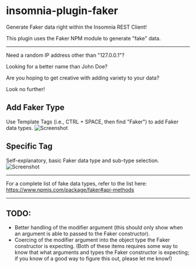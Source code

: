 # insomnia-plugin-faker
Generate Faker data right within the Insomnia REST Client!

This plugin uses the Faker NPM module to generate "fake" data.

----

Need a random IP address other than "127.0.0.1"?

Looking for a better name than John Doe?

Are you hoping to get creative with adding variety to your data?

Look no further!

## Add Faker Type
Use Template Tags (i.e., CTRL + SPACE, then find "Faker") to add Faker data types.
![Screenshot](https://raw.githubusercontent.com/bbbco/insomnia-plugin-faker/master/readme-ss-add.png)

## Specific Tag
Self-explanatory, basic Faker data type and sub-type selection.
![Screenshot](https://raw.githubusercontent.com/bbbco/insomnia-plugin-faker/master/readme-ss-specific.png)

----

For a complete list of fake data types, refer to the list here: https://www.npmjs.com/package/faker#api-methods

----

## TODO:

* Better handling of the modifier argument (this should only show when an argument is able to passed to the Faker constructor).
* Coercing of the modifier argument into the object type the Faker constructor is expecting.
(Both of these items requires some way to know that what arguments and types the Faker constructor is expecting; if you know of a good way to figure this out, please let me know!)
